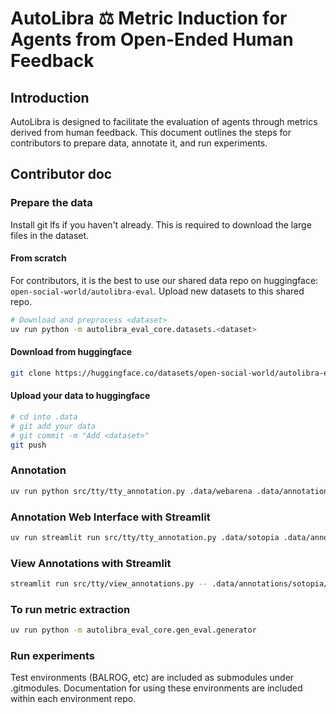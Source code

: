 # AutoLibra ⚖️ Metric Induction for Agents from Open-Ended Human Feedback

## Introduction

AutoLibra is designed to facilitate the evaluation of agents through metrics derived from human feedback. This document outlines the steps for contributors to prepare data, annotate it, and run experiments.

## Contributor doc

### Prepare the data

Install git lfs if you haven't already. This is required to download the large files in the dataset.

#### From scratch
For contributors, it is the best to use our shared data repo on huggingface: `open-social-world/autolibra-eval`. Upload new datasets to this shared repo.

```bash
# Download and preprocess <dataset>
uv run python -m autolibra_eval_core.datasets.<dataset>
```

#### Download from huggingface

```bash
git clone https://huggingface.co/datasets/open-social-world/autolibra-eval .data
```

#### Upload your data to huggingface

```bash
# cd into .data
# git add your data
# git commit -m "Add <dataset>"
git push
```

### Annotation
```bash
uv run python src/tty/tty_annotation.py .data/webarena .data/annotations/webarena --annotator-id <your name>
```

### Annotation Web Interface with Streamlit
```bash
uv run streamlit run src/tty/tty_annotation.py .data/sotopia .data/annotations/sotopia -- --annotator-id <your name> --use-streamlit
```

### View Annotations with Streamlit
```bash
streamlit run src/tty/view_annotations.py -- .data/annotations/sotopia/annotations
```

### To run metric extraction
```bash
uv run python -m autolibra_eval_core.gen_eval.generator
```
### Run experiments
Test environments (BALROG, etc) are included as submodules under .gitmodules. Documentation for using these environments are included within each environment repo.
